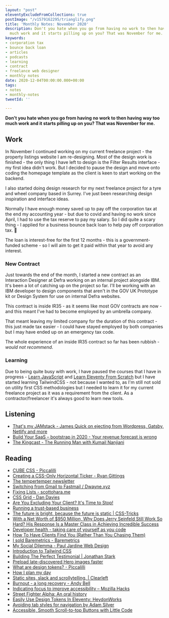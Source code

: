 ```yaml
---
layout: "post"
eleventyExcludeFromCollections: true
postImage: "/v1579162295/trianglify.png"
title: 'Monthly Notes: November 2020'
description: Don't you hate when you go from having no work to then having way too
  much work and it starts pilling up on you? That was November for me.
keywords:
- corporation tax
- bounce back loan
- articles
- podcasts
- learning
- contract
- freelance web designer
- monthly notes
date: 2020-12-04T00:00:00.000+00:00
tags:
- notes
- monthly-notes
tweetId: ''

---
```

**Don't you hate when you go from having no work to then having way too much work and it starts pilling up on you? That was November for me.**

## Work

In November I continued working on my current freelance project - the property listings website I am re-designing. Most of the design work is finished - the only thing I have left to design is the Filter Results interface - my first idea didn't work. But I decided to pause the design and move onto coding the homepage template as the client is keen to start working on the backend.

I also started doing design research for my next freelance project for a tyre and wheel company based in Surrey. I've just been researching design inspiration and interface ideas.

Normally I have enough money saved up to pay off the corporation tax at the end my accounting year - but due to covid and having no work since April, I had to use the tax reserve to pay my salary. So I did quite a scary thing - I applied for a business bounce back loan to help pay off corporation tax. 😬

The loan is interest-free for the first 12 months - this is a government-funded scheme - so I will aim to get it paid within that year to avoid any interest.

### New Contract

Just towards the end of the month, I started a new contract as an Interaction Designer at Defra working on an internal project alongside IBM. It's been a lot of catching up on the project so far. I'll be working with an IBM developer to design components that aren't in the GOV UK Prototype kit or Design System for use on internal Defra websites.

This contract is inside IR35 - as it seems like most GOV contracts are now - and this meant I've had to become employed by an umbrella company.

That meant leaving my limited company for the duration of this contract - this just made tax easier - I could have stayed employed by both companies but I may have ended up on an emergency tax code.

The whole experience of an inside IR35 contract so far has been rubbish - _would not recommend_.

### Learning

Due to being quite busy with work, I have paused the courses that I have in progress - [Learn JavaScript](https://www.learnjavascript.today) and [Learn Eleventy From Scratch](https://piccalil.li/course/learn-eleventy-from-scratch/) but I have started learning TailwindCSS - not because I wanted to, as I'm still not sold on utility first CSS methodologies but I needed to learn it for my current freelance project as it was a requirement from the client. As a contractor/freelancer it's always good to learn new tools.

## Listening

* [That's my JAMstack - James Quick on ejecting from Wordpress, Gatsby, Netlify and more](https://thatsmyjamstack.com/episodes/james-quick/)
* [Build Your SaaS – bootstrap in 2020 - Your revenue forecast is wrong](https://saas.transistor.fm/episodes/your-revenue-forecast-is-wrong)
* [The Kingcast - The Running Man with Kumail Nanjiani](https://radiopublic.com/the-kingcast-G2p2kv/s1!aef36)

## Reading

* [CUBE CSS - Piccalilli](https://piccalil.li/blog/cube-css/ "CUBE CSS - Piccalilli")
* [Creating a CSS-Only Horizontal Ticker - Ryan Gittings](https://www.ryangittings.co.uk/blog/pure-css-ticker/ "Creating a CSS-Only Horizontal Ticker - Ryan Gittings")
* [The tempertemper newsletter](https://www.tempertemper.net/blog/the-tempertemper-newsletter.html "The tempertemper newsletter")
* [Switching from Gmail to Fastmail / Dwayne.xyz](https://dwayne.xyz "Switching from Gmail to Fastmail / Dwayne.xyz")
* [Fixing Lists - scottohara.me](https://www.scottohara.me/blog/2019/01/12/lists-and-safari.html "Fixing Lists - scottohara.me")
* [CSS Grid - Dan Davies](https://www.dan-davies.co.uk/css-grid "CSS Grid - Dan Davies")
* [Are You Excluding Your Client? It's Time to Stop!](https://boagworld.com/working-in-web/client-management/ "Are You Excluding Your Client? It's Time to Stop!")
* [Running a trust-based business](https://gomakethings.com/running-a-trust-based-business/ "Running a trust-based business")
* [The future is bright, because the future is static | CSS-Tricks](https://css-tricks.com/the-future-is-bright-because-the-future-is-static/ "The future is bright, because the future is static | CSS-Tricks")
* [With a Net Worth of $950 Million, Why Does Jerry Seinfeld Still Work So Hard? His Response Is a Master Class in Achieving Incredible Success](https://www.inc.com/jeff-haden/with-a-net-worth-of-950-million-why-is-jerry-seinfeld-still-grinding-his-response-is-a-master-class-in-achieving-incredible-and-lasting-success.html "With a Net Worth of $950 Million, Why Does Jerry Seinfeld Still Work So Hard? His Response Is a Master Class in Achieving Incredible Success")
* [Developer health - taking care of yourself as you code](https://dev.to/christopherkade/developer-health-taking-care-of-yourself-as-you-code-1hh1 "Developer health - taking care of yourself as you code")
* [How To Have Clients Find You (Rather Than You Chasing Them)](https://www.wisecashhq.com/blog/how-to-have-clients-find-you-rather-than-you-chasing-them "How To Have Clients Find You (Rather Than You Chasing Them)")
* [I sold Baremetrics - Baremetrics](https://baremetrics.com/blog/i-sold-baremetrics "I sold Baremetrics - Baremetrics")
* [My Social Dilemma - Paul Jardine Web Design](https://pauljardine.co.uk/blog/my-social-dilemma/ "My Social Dilemma - Paul Jardine Web Design")
* [Introduction to Tailwind CSS](https://www.digitalocean.com/community/tutorials/css-tailwind-css "Introduction to Tailwind CSS")
* [Building The Perfect Testimonial | Jonathan Stark](https://jonathanstark.com/building-the-perfect-testimonial "Building The Perfect Testimonial | Jonathan Stark")
* [Preload late-discovered Hero images faster](https://addyosmani.com/blog/preload-hero-images/ "Preload late-discovered Hero images faster")
* [What are design tokens? - Piccalilli](https://piccalil.li/tutorial/what-are-design-tokens/ "What are design tokens? - Piccalilli")
* [How I plan my day](https://officeofwilson.medium.com/how-i-plan-my-day-9b487703ef5b "How I plan my day")
* [Static sites, slack and scrollytelling. | Clearleft](https://clearleft.com/posts/static-sites-slack-and-scrollytelling "Static sites, slack and scrollytelling. | Clearleft")
* [Burnout - a long recovery - Andy Bell](https://archive.hankchizljaw.com/wrote/burnout-a-long-recovery/ "Burnout - a long recovery - Andy Bell")
* [Indicating focus to improve accessibility – Mozilla Hacks](https://hacks.mozilla.org/2019/06/indicating-focus-to-improve-accessibility/ "Indicating focus to improve accessibility – Mozilla Hacks")
* [Street Fighter Alpha: An oral history](https://daverupert.com/2020/11/street-fighter-alpha/ "Street Fighter Alpha: An oral history")
* [Easily Use Design Tokens In Eleventy: HeydonWorks](https://heydonworks.com/article/design-tokens-in-eleventy/ "Easily Use Design Tokens In Eleventy: HeydonWorks")
* [Avoiding tab styles for navigation by Adam Silver](https://adamsilver.io/blog/avoiding-tab-styles-for-navigation/ "Avoiding tab styles for navigation by Adam Silver")
* [Accessible, Smooth Scroll-to-top Buttons with Little Code](https://ashleemboyer.com/blog/accessible-smooth-scroll-to-top-buttons-with-little-code "Accessible, Smooth Scroll-to-top Buttons with Little Code")
